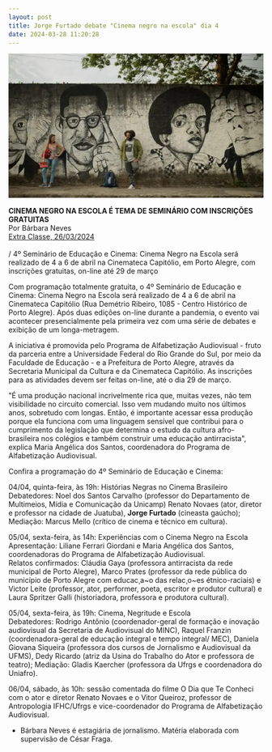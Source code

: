 ```yaml
---
layout: post
title: Jorge Furtado debate "Cinema negro na escola" dia 4
date: 2024-03-28 11:20:28
---
```

![](/uploads/cinema-negro.jpg)

**CINEMA NEGRO NA ESCOLA É TEMA DE SEMINÁRIO COM INSCRIÇÕES GRATUITAS**\
Por Bárbara Neves\
[Extra Classe, 26/03/2024](https://www.extraclasse.org.br/educacao/2024/03/cinema-negro-na-escola-e-tema-de-seminario-com-inscricoes-gratuitas/)\
\
/ 4º Seminário de Educação e Cinema: Cinema Negro na Escola será realizado de 4 a 6 de abril na Cinemateca Capitólio, em Porto Alegre, com inscrições gratuitas, on-line até 29 de março

Com programação totalmente gratuita, o 4º Seminário de Educação e Cinema: Cinema Negro na Escola será realizado de 4 a 6 de abril na Cinemateca Capitólio (Rua Demétrio Ribeiro, 1085 - Centro Histórico de Porto Alegre). Após duas edições on-line durante a pandemia, o evento vai acontecer presencialmente pela primeira vez com uma série de debates e exibição de um longa-metragem.

A iniciativa é promovida pelo Programa de Alfabetização Audiovisual - fruto da parceria entre a Universidade Federal do Rio Grande do Sul, por meio da Faculdade de Educação - e a Prefeitura de Porto Alegre, através da Secretaria Municipal da Cultura e da Cinemateca Capitólio. As inscrições para as atividades devem ser feitas on-line, até o dia 29 de março.

"É uma produção nacional incrivelmente rica que, muitas vezes, não tem visibilidade no circuito comercial. Isso vem mudando muito nos últimos anos, sobretudo com longas. Então, é importante acessar essa produção porque ela funciona com uma linguagem sensível que contribui para o cumprimento da legislação que determina o estudo da cultura afro-brasileira nos colégios e também construir uma educação antirracista", explica Maria Angélica dos Santos, coordenadora do Programa de Alfabetização Audiovisual.

Confira a programação do 4º Seminário de Educação e Cinema:

04/04, quinta-feira, às 19h: Histórias Negras no Cinema Brasileiro\
Debatedores: Noel dos Santos Carvalho (professor do Departamento de Multimeios, Mídia e Comunicação da Unicamp) Renato Novaes (ator, diretor e professor na cidade de Juatuba), **Jorge Furtado** (cineasta gaúcho); Mediação: Marcus Mello (crítico de cinema e técnico em cultura).

05/04, sexta-feira, às 14h: Experiências com o Cinema Negro na Escola\
Apresentação: Liliane Ferrari Giordani e Maria Angélica dos Santos, coordenadoras do Programa de Alfabetização Audiovisual.\
Relatos confirmados: Cláudia Gaya (professora antirracista da rede municipal de Porto Alegre), Marco Prates (professor da rede pública do município de Porto Alegre com educac¸a\~o das relac¸o\~es étnico-raciais) e Victor Leite (professor, ator, performer, poeta, escritor e produtor cultural) e Laura Spritzer Galli (historiadora, professora e produtora cultural).

05/04, sexta-feira, às 19h: Cinema, Negritude e Escola\
Debatedores: Rodrigo Antônio (coordenador-geral de formação e inovação audiovisual da Secretaria de Audiovisual do MINC), Raquel Franzin (coordenadora-geral de educação integral e tempo integral/ MEC), Daniela Giovana Siqueira (professora dos cursos de Jornalismo e Audiovisual da UFMS), Dedy Ricardo (atriz da Usina do Trabalho do Ator e professora de teatro); Mediação: Gladis Kaercher (professora da Ufrgs e coordenadora do Uniafro).

06/04, sábado, às 10h: sessão comentada do filme O Dia que Te Conheci\
com o ator e diretor Renato Novaes e o Vitor Queiroz, professor de Antropologia IFHC/Ufrgs e vice-coordenador do Programa de Alfabetização Audiovisual.

* Bárbara Neves é estagiária de jornalismo. Matéria elaborada com supervisão de César Fraga.